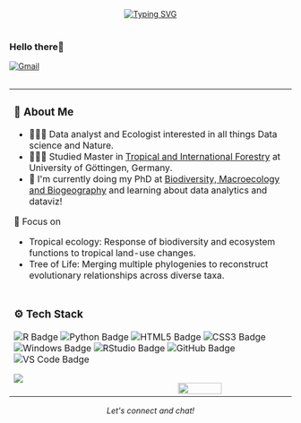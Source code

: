 <div align = "center">
  <!-- dynamic typing effect -->
  <div>
   <a href="https://git.io/typing-svg">
     <img src="https://readme-typing-svg.demolab.com?font=Humanist&pause=1000&color=F7411F&width=435&lines=Hi+folks%2C+I'm+Anh!" alt="Typing SVG" />
   </a>
    <div>&nbsp;</div>
  </div>
</div>

<!-- Bio -->

<table>
  
<tr></td>

### Hello there👋 
[![Gmail](https://img.shields.io/badge/-Gmail-c14438?style=flat&logo=Gmail&logoColor=white)](mailto:duc-anh.le@forst.uni-goettingen.de)

<table>
  
  <tr><td>

### 🌲 About Me
  
- 👩🏻‍💻 Data analyst and Ecologist interested in all things Data science and Nature.
- 👩🏻‍🎓 Studied Master in [Tropical and International Forestry](https://www.uni-goettingen.de/en/616875.html) at University of Göttingen, Germany.
- 💭 I'm currently doing my PhD at [Biodiversity, Macroecology and Biogeography](https://www.uni-goettingen.de/en/128741.html) and learning about data analytics and dataviz!

🎯 Focus on
- Tropical ecology: Response of biodiversity and ecosystem functions to tropical land-use changes.
- Tree of Life: Merging multiple phylogenies to reconstruct evolutionary relationships across diverse taxa.

</td></tr>

<tr><td>

### ⚙️ Tech Stack

<!-- skill badge -->

![R Badge](https://img.shields.io/badge/R-276DC3?logo=r&logoColor=fff&style=flat)
![Python Badge](https://img.shields.io/badge/Python-3776AB?logo=python&logoColor=fff&style=flat)
![HTML5 Badge](https://img.shields.io/badge/HTML5-E34F26?logo=html5&logoColor=fff&style=flat)
![CSS3 Badge](https://img.shields.io/badge/CSS3-1572B6?logo=css3&logoColor=fff&style=flat)
![Windows Badge](https://img.shields.io/badge/Windows-0078D6?logo=windows&logoColor=fff&style=flat)
![RStudio Badge](https://img.shields.io/badge/RStudio-75AADB?logo=rstudio&logoColor=fff&style=flat)
![GitHub Badge](https://img.shields.io/badge/GitHub-181717?logo=github&logoColor=fff&style=flat)
![VS Code Badge](https://img.shields.io/badge/Visual%20Studio%20Code-007ACC?logo=visualstudiocode&logoColor=fff&style=flat)

<!-- programming tool icon 编程工具图标 -->
<img src="https://skillicons.dev/icons?i=r,py,obsidian,ai,photoshop,git,github" /><br>
<img align="right" width="40%" src="assets/images/images.gif" />

</td></tr>
</table>
<p align="center">
  <i>Let's connect and chat!</i>
</p>
